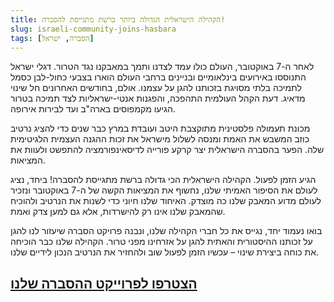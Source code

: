 ```yaml
---
title: הקהילה הישראלית הגדולה ביותר ברשת מתגייסת להסברה!
slug: israeli-community-joins-hasbara
tags: [הסברה, ישראל]
---
```


לאחר ה-7 באוקטובר, העולם כולו עמד לצדנו ותמך במאבקנו נגד הטרור. דגלי ישראל התנוססו באירועים בינלאומיים ובניינים ברחבי העולם הוארו בצבעי כחול-לבן כסמל לתמיכה בלתי מסויגת בזכותנו להגן על עצמנו. אולם, בחודשים האחרונים חל שינוי מדאיג. דעת הקהל העולמית התהפכה, והפגנות אנטי-ישראליות לצד תמיכה בטרור הגיעו מקמפוסים בארה"ב ועד לבירות אירופה.

מכונת תעמולה פלסטינית מתוקצבת היטב ועובדת במרץ כבר שנים כדי להציג נרטיב כוזב המשבש את האמת ומנסה לשלול מישראל את זכות ההגנה העצמית הלגיטימית שלה. הפער בהסברה הישראלית יצר קרקע פורייה לדיסאינפורמציה להתפשט ולעוות את המציאות.

הגיע הזמן לפעול. הקהילה הישראלית הכי גדולה ברשת מתגייסת להסברה! ביחד, נציג לעולם את הסיפור האמיתי שלנו, נחשוף את המציאות הקשה של ה-7 באוקטובר ונזכיר לעולם מדוע המאבק שלנו כה מוצדק. האיחוד שלנו חיוני כדי לשנות את הנרטיב ולהוכיח שהמאבק שלנו אינו רק להישרדות, אלא גם למען צדק ואמת.

בואו נעמוד יחד, נגייס את כל חברי הקהילה שלנו, ונבנה פרויקט הסברה שיעזור לנו להגן על זכותנו ההיסטורית והאתית להגן על אזרחינו מפני טרור. הקהילה שלנו כבר הוכיחה את כוחה ביצירת שינוי – עכשיו הזמן לפעול שוב ולהחזיר את הנרטיב הנכון לידיים שלנו.

## [הצטרפו לפרוייקט ההסברה שלנו](https://forms.gle/bniAfbt23MWycdDJ6)